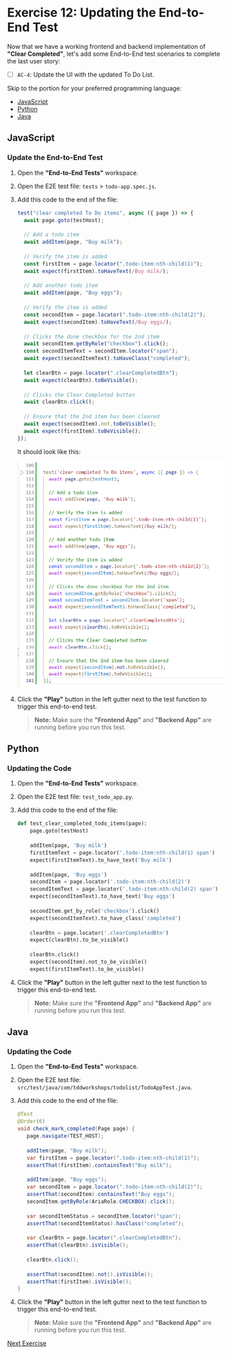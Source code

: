 # Exercise 12: Updating the End-to-End Test

Now that we have a working frontend and backend implementation of **"Clear Completed"**, let's add some End-to-End test scenarios to complete the last user story:

- [ ] `AC-4`: Update the UI with the updated To Do List.

Skip to the portion for your preferred programming language:

- [JavaScript](#javascript)
- [Python](#python)
- [Java](#java)

## JavaScript

### Update the End-to-End Test

1. Open the **"End-to-End Tests"** workspace.

2. Open the E2E test file: `tests` > `todo-app.spec.js`.

3. Add this code to the end of the file:

   ```javascript
   test("clear completed To Do items", async ({ page }) => {
     await page.goto(testHost);

     // Add a todo item
     await addItem(page, "Buy milk");

     // Verify the item is added
     const firstItem = page.locator(".todo-item:nth-child(1)");
     await expect(firstItem).toHaveText(/Buy milk/);

     // Add another todo item
     await addItem(page, "Buy eggs");

     // Verify the item is added
     const secondItem = page.locator(".todo-item:nth-child(2)");
     await expect(secondItem).toHaveText(/Buy eggs/);

     // Clicks the done checkbox for the 2nd item
     await secondItem.getByRole("checkbox").click();
     const secondItemText = secondItem.locator("span");
     await expect(secondItemText).toHaveClass("completed");

     let clearBtn = page.locator(".clearCompletedBtn");
     await expect(clearBtn).toBeVisible();

     // Clicks the Clear Completed button
     await clearBtn.click();

     // Ensure that the 2nd item has been cleared
     await expect(secondItem).not.toBeVisible();
     await expect(firstItem).toBeVisible();
   });
   ```

   It should look like this:

   ![](../images/exercise12/js_e2e1.png)

4. Click the **"Play"** button in the left gutter next to the test function to trigger this end-to-end test.

   > **Note:** Make sure the **"Frontend App"** and **"Backend App"** are running before you run this test.

## Python

### Updating the Code

1. Open the **"End-to-End Tests"** workspace.

2. Open the E2E test file: `test_todo_app.py`.

3. Add this code to the end of the file:

   ```python
   def test_clear_completed_todo_items(page):
       page.goto(testHost)

       addItem(page, 'Buy milk')
       firstItemText = page.locator('.todo-item:nth-child(1) span')
       expect(firstItemText).to_have_text('Buy milk')

       addItem(page, 'Buy eggs')
       secondItem = page.locator('.todo-item:nth-child(2)')
       secondItemText = page.locator('.todo-item:nth-child(2) span')
       expect(secondItemText).to_have_text('Buy eggs')

       secondItem.get_by_role('checkbox').click()
       expect(secondItemText).to_have_class('completed')

       clearBtn = page.locator('.clearCompletedBtn')
       expect(clearBtn).to_be_visible()

       clearBtn.click()
       expect(secondItem).not_to_be_visible()
       expect(firstItemText).to_be_visible()
   ```

4. Click the **"Play"** button in the left gutter next to the test function to trigger this end-to-end test.

   > **Note:** Make sure the **"Frontend App"** and **"Backend App"** are running before you run this test.

## Java

### Updating the Code

1. Open the **"End-to-End Tests"** workspace.

2. Open the E2E test file: `src/test/java/com/tddworkshops/todolist/TodoAppTest.java`.

3. Add this code to the end of the file:

   ```java
   @Test
   @Order(6)
   void check_mark_completed(Page page) {
      page.navigate(TEST_HOST);

      addItem(page, "Buy milk");
      var firstItem = page.locator(".todo-item:nth-child(1)");
      assertThat(firstItem).containsText("Buy milk");

      addItem(page, "Buy eggs");
      var secondItem = page.locator(".todo-item:nth-child(2)");
      assertThat(secondItem).containsText("Buy eggs");
      secondItem.getByRole(AriaRole.CHECKBOX).click();

      var secondItemStatus = secondItem.locator("span");
      assertThat(secondItemStatus).hasClass("completed");

      var clearBtn = page.locator(".clearCompletedBtn");
      assertThat(clearBtn).isVisible();

      clearBtn.click();

      assertThat(secondItem).not().isVisible();
      assertThat(firstItem).isVisible();
   }
   ```

4. Click the **"Play"** button in the left gutter next to the test function to trigger this end-to-end test.

   > **Note:** Make sure the **"Frontend App"** and **"Backend App"** are running before you run this test.

[Next Exercise](./exercise13.md)
